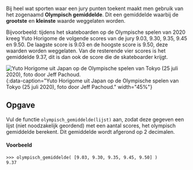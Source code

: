 Bij heel wat sporten waar een jury punten toekent maakt men gebruik van het zogenaamd **Olympisch gemiddelde**. Dit een gemiddelde waarbij de **grootste** en **kleinste** waarde weggelaten worden.

Bijvoorbeeld: tijdens het skateboarden op de Olympische spelen van 2020 kreeg Yuto Horigome de volgende scores van de jury 9.03, 9.30, 9.35, 9.45 en 9.50. De laagste score is 9.03 en de hoogste score is 9.50, deze waarden worden weggelaten. Van de resterende vier scores is het gemiddelde 9.37, dit is dan ook de score die de skateboarder krijgt.

![Yuto Horigome uit Japan op de Olympische spelen van Tokyo (25 juli 2020), foto door Jeff Pachoud.](media/image.png "Yuto Horigome uit Japan op de Olympische spelen van Tokyo (25 juli 2020), foto door Jeff Pachoud."){:data-caption="Yuto Horigome uit Japan op de Olympische spelen van Tokyo (25 juli 2020), foto door Jeff Pachoud." width="45%"}

## Opgave

Vul de functie `olympisch_gemiddelde(lijst)` aan, zodat deze gegeven een lijst (niet noodzakelijk geordend) met een aantal scores, het olympisch gemiddelde berekent. Dit gemiddelde wordt afgerond op 2 decimalen.

#### Voorbeeld

```
>>> olympisch_gemiddelde( [9.03, 9.30, 9.35, 9.45, 9.50] )
9.37
```